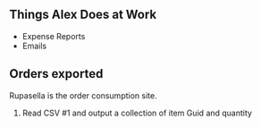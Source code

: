 


## Things Alex Does at Work

- Expense Reports
- Emails

## Orders exported
Rupasella is the order consumption site. 
 1. Read CSV #1 and output a collection of item Guid and quantity